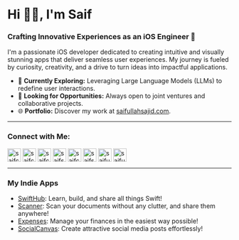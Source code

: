 <h1 align="left">Hi 👋🏼, I'm Saif</h1>  
<h3 align="left">Crafting Innovative Experiences as an iOS Engineer 🚀</h3>  

I'm a passionate iOS developer dedicated to creating intuitive and visually stunning apps that deliver seamless user experiences. My journey is fueled by curiosity, creativity, and a drive to turn ideas into impactful applications.

- 🔭 **Currently Exploring:** Leveraging Large Language Models (LLMs) to redefine user interactions.  
- 💼 **Looking for Opportunities:** Always open to joint ventures and collaborative projects.  
- 🌐 **Portfolio:** Discover my work at [saifullahsajid.com](https://saifullahsajid.com).  

---

<h3 align="left">Connect with Me:</h3>  
<p align="left">  
<a href="https://dev.to/saifcodes" target="_blank"><img align="center" src="https://raw.githubusercontent.com/rahuldkjain/github-profile-readme-generator/master/src/images/icons/Social/devto.svg" alt="saifcodes" height="30" width="30" /></a>  
<a href="https://angel.co/u/saifullahsajid" target="_blank"><img align="center" src="https://cdn1.iconfinder.com/data/icons/logos-and-brands-3/512/20_Angellist_logo_logos-512.png" alt="saifcodes" height="30" width="30" /></a>  
<a href="https://twitter.com/saifcodes" target="_blank"><img align="center" src="https://raw.githubusercontent.com/rahuldkjain/github-profile-readme-generator/master/src/images/icons/Social/twitter.svg" alt="saifcodes" height="30" width="30" /></a>  
<a href="https://linkedin.com/in/saifcodes" target="_blank"><img align="center" src="https://raw.githubusercontent.com/rahuldkjain/github-profile-readme-generator/master/src/images/icons/Social/linked-in-alt.svg" alt="saifsajid99" height="30" width="30" /></a>  
<a href="https://instagram.com/saifcodes" target="_blank"><img align="center" src="https://raw.githubusercontent.com/rahuldkjain/github-profile-readme-generator/master/src/images/icons/Social/instagram.svg" alt="saifcodes" height="30" width="30" /></a>  
<a href="https://dribbble.com/saifsajid" target="_blank"><img align="center" src="https://raw.githubusercontent.com/rahuldkjain/github-profile-readme-generator/master/src/images/icons/Social/dribbble.svg" alt="saifsajid" height="30" width="30" /></a>  
<a href="https://www.hackerrank.com/saifullahsajid" target="_blank"><img align="center" src="https://raw.githubusercontent.com/rahuldkjain/github-profile-readme-generator/master/src/images/icons/Social/hackerrank.svg" alt="saifullahsajid" height="30" width="30" /></a>  
<a href="https://www.leetcode.com/saifullahsajid" target="_blank"><img align="center" src="https://raw.githubusercontent.com/rahuldkjain/github-profile-readme-generator/master/src/images/icons/Social/leet-code.svg" alt="saifullahsajid" height="30" width="30" /></a>  
</p>  

---

<h3 align="left">My Indie Apps</h3>  
<ul>
  <li>
    <a href="https://apple.co/3UFmiJN" target="_blank">SwiftHub</a>: Learn, build, and share all things Swift!
  </li>
  <li>
    <a href="https://apple.co/4eTfQGe" target="_blank">Scanner</a>: Scan your documents without any clutter, and share them anywhere!
  </li>
  <li>
    <a href="https://apple.co/3BKzEOf" target="_blank">Expenses</a>: Manage your finances in the easiest way possible!
  </li>
  <li>
    <a href="https://apple.co/4fdoqQI" target="_blank">SocialCanvas</a>: Create attractive social media posts effortlessly!
  </li>
</ul>
